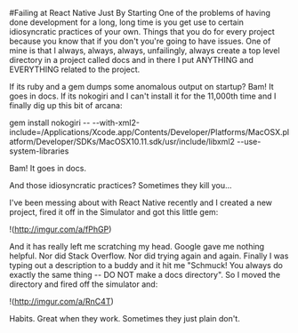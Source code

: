 #Failing at React Native Just By Starting
One of the problems of having done development for a long, long time is you get use to certain idiosyncratic practices of your own.  Things that you do for every project because you know that if you don't you're going to have issues.  One of mine is that I always, always, always, unfailingly, always create a top level directory in a project called docs and in there I put ANYTHING and EVERYTHING related to the project.

If its ruby and a gem dumps some anomalous output on startup?  Bam!  It goes in docs.  If its nokogiri and I can't install it for the 11,000th time and I finally dig up this bit of arcana:

gem install nokogiri -- --with-xml2-include=/Applications/Xcode.app/Contents/Developer/Platforms/MacOSX.platform/Developer/SDKs/MacOSX10.11.sdk/usr/include/libxml2 --use-system-libraries

Bam!  It goes in docs.

And those idiosyncratic practices?  Sometimes they kill you...

I've been messing about with React Native recently and I created a new project, fired it off in the Simulator and got this little gem:

!(http://imgur.com/a/fPhGP)

And it has really left me scratching my head.  Google gave me nothing helpful.  Nor did Stack Overflow.  Nor did trying again and again.  Finally I was typing out a description to a buddy and it hit me "Schmuck!  You always do exactly the same thing -- DO NOT make a docs directory".  So I moved the directory and fired off the simulator and:

!(http://imgur.com/a/RnC4T)

Habits.  Great when they work.  Sometimes they just plain don't.
